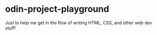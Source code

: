 # odin-project-playground
Just to help me get in the flow of writing HTML, CSS, and other web dev stuff!

